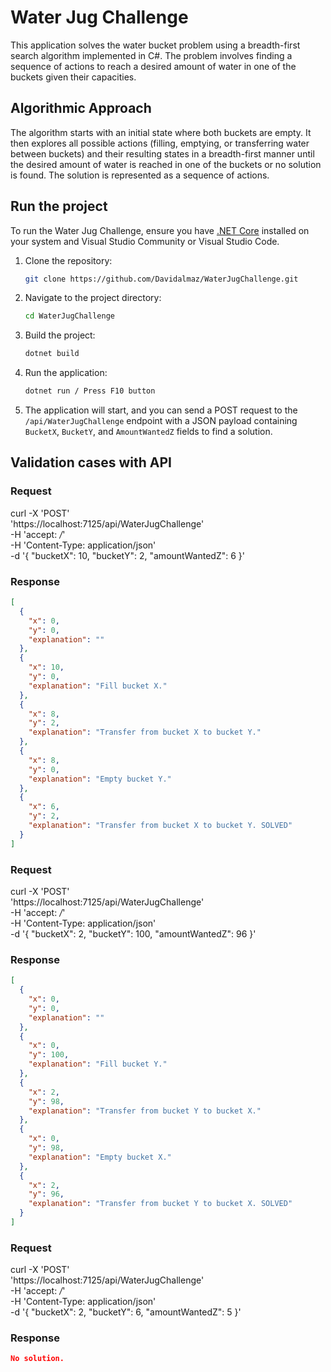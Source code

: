 # Water Jug Challenge

This application solves the water bucket problem using a breadth-first search algorithm implemented in C#. The problem involves finding a sequence of actions to reach a desired amount of water in one of the buckets given their capacities.

## Algorithmic Approach

The algorithm starts with an initial state where both buckets are empty. It then explores all possible actions (filling, emptying, or transferring water between buckets) and their resulting states in a breadth-first manner until the desired amount of water is reached in one of the buckets or no solution is found. The solution is represented as a sequence of actions.

## Run the project

To run the Water Jug Challenge, ensure you have [.NET Core](https://dotnet.microsoft.com/download) installed on your system and Visual Studio Community or Visual Studio Code.

1. Clone the repository:

    ```bash
    git clone https://github.com/Davidalmaz/WaterJugChallenge.git
    ```

2. Navigate to the project directory:

    ```bash
    cd WaterJugChallenge
    ```

3. Build the project:

    ```bash
    dotnet build
    ```

4. Run the application:

    ```bash
    dotnet run / Press F10 button
    ```

5. The application will start, and you can send a POST request to the `/api/WaterJugChallenge` endpoint with a JSON payload containing `BucketX`, `BucketY`, and `AmountWantedZ` fields to find a solution.

## Validation cases with API

### Request

curl -X 'POST' \
  'https://localhost:7125/api/WaterJugChallenge' \
  -H 'accept: */*' \
  -H 'Content-Type: application/json' \
  -d '{
  "bucketX": 10,
  "bucketY": 2,
  "amountWantedZ": 6
}'

### Response 

```json
[
  {
    "x": 0,
    "y": 0,
    "explanation": ""
  },
  {
    "x": 10,
    "y": 0,
    "explanation": "Fill bucket X."
  },
  {
    "x": 8,
    "y": 2,
    "explanation": "Transfer from bucket X to bucket Y."
  },
  {
    "x": 8,
    "y": 0,
    "explanation": "Empty bucket Y."
  },
  {
    "x": 6,
    "y": 2,
    "explanation": "Transfer from bucket X to bucket Y. SOLVED"
  }
]
```

### Request

curl -X 'POST' \
  'https://localhost:7125/api/WaterJugChallenge' \
  -H 'accept: */*' \
  -H 'Content-Type: application/json' \
  -d '{
  "bucketX": 2,
  "bucketY": 100,
  "amountWantedZ": 96
}'

### Response 

```json
[
  {
    "x": 0,
    "y": 0,
    "explanation": ""
  },
  {
    "x": 0,
    "y": 100,
    "explanation": "Fill bucket Y."
  },
  {
    "x": 2,
    "y": 98,
    "explanation": "Transfer from bucket Y to bucket X."
  },
  {
    "x": 0,
    "y": 98,
    "explanation": "Empty bucket X."
  },
  {
    "x": 2,
    "y": 96,
    "explanation": "Transfer from bucket Y to bucket X. SOLVED"
  }
]
```

### Request

curl -X 'POST' \
  'https://localhost:7125/api/WaterJugChallenge' \
  -H 'accept: */*' \
  -H 'Content-Type: application/json' \
  -d '{
  "bucketX": 2,
  "bucketY": 6,
  "amountWantedZ": 5
}'

### Response 

```json
No solution.
```
